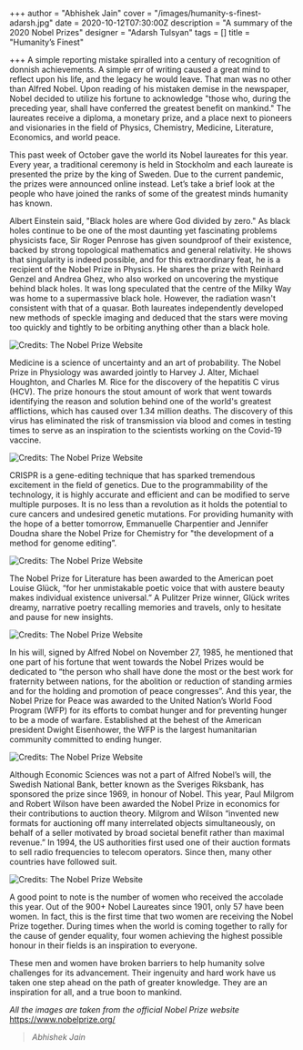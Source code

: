 +++
author = "Abhishek Jain"
cover = "/images/humanity-s-finest-adarsh.jpg"
date = 2020-10-12T07:30:00Z
description = "A summary of the 2020 Nobel Prizes"
designer = "Adarsh Tulsyan"
tags = []
title = "Humanity’s Finest"

+++
A simple reporting mistake spiralled into a century of recognition of donnish achievements. A simple err of writing caused a great mind to reflect upon his life, and the legacy he would leave. That man was no other than Alfred Nobel. Upon reading of his mistaken demise in the newspaper, Nobel decided to utilize his fortune to acknowledge "those who, during the preceding year, shall have conferred the greatest benefit on mankind." The laureates receive a diploma, a monetary prize, and a place next to pioneers and visionaries in the field of Physics, Chemistry, Medicine, Literature, Economics, and world peace.

This past week of October gave the world its Nobel laureates for this year. Every year, a traditional ceremony is held in Stockholm and each laureate is presented the prize by the king of Sweden. Due to the current pandemic, the prizes were announced online instead. Let’s take a brief look at the people who have joined the ranks of some of the greatest minds humanity has known.

Albert Einstein said, "Black holes are where God divided by zero." As black holes continue to be one of the most daunting yet fascinating problems physicists face, Sir Roger Penrose has given soundproof of their existence, backed by strong topological mathematics and general relativity. He shows that singularity is indeed possible, and for this extraordinary feat, he is a recipient of the Nobel Prize in Physics. He shares the prize with Reinhard Genzel and Andrea Ghez, who also worked on uncovering the mystique behind black holes. It was long speculated that the centre of the Milky Way was home to a supermassive black hole. However, the radiation wasn't consistent with that of a quasar. Both laureates independently developed new methods of speckle imaging and deduced that the stars were moving too quickly and tightly to be orbiting anything other than a black hole.

![Credits: The Nobel Prize Website](/images/penrose-genzel-ghez-3_2-992x656.jpg "Credits: The Nobel Prize Website")

Medicine is a science of uncertainty and an art of probability. The Nobel Prize in Physiology was awarded jointly to Harvey J. Alter, Michael Houghton, and Charles M. Rice for the discovery of the hepatitis C virus (HCV). The prize honours the stout amount of work that went towards identifying the reason and solution behind one of the world's greatest afflictions, which has caused over 1.34 million deaths. The discovery of this virus has eliminated the risk of transmission via blood and comes in testing times to serve as an inspiration to the scientists working on the Covid-19 vaccine.

![Credits: The Nobel Prize Website](/images/alter-houghton-rice-3_2-992x656.jpg "Credits: The Nobel Prize Website")

CRISPR is a gene-editing technique that has sparked tremendous excitement in the field of genetics. Due to the programmability of the technology, it is highly accurate and efficient and can be modified to serve multiple purposes. It is no less than a revolution as it holds the potential to cure cancers and undesired genetic mutations. For providing humanity with the hope of a better tomorrow, Emmanuelle Charpentier and Jennifer Doudna share the Nobel Prize for Chemistry for "the development of a method for genome editing”.

![Credits: The Nobel Prize Website](/images/charpentier-doudna-3_2-992x656.jpg "Credits: The Nobel Prize Website")

The Nobel Prize for Literature has been awarded to the American poet Louise Glück, “for her unmistakable poetic voice that with austere beauty makes individual existence universal.” A Pulitzer Prize winner, Glück writes dreamy, narrative poetry recalling memories and travels, only to hesitate and pause for new insights.

![Credits: The Nobel Prize Website](/images/gluck-3_2-992x656.jpg "Credits: The Nobel Prize Website")

In his will, signed by Alfred Nobel on November 27, 1985, he mentioned that one part of his fortune that went towards the Nobel Prizes would be dedicated to “the person who shall have done the most or the best work for fraternity between nations, for the abolition or reduction of standing armies and for the holding and promotion of peace congresses”. And this year, the Nobel Prize for Peace was awarded to the United Nation’s World Food Program (WFP) for its efforts to combat hunger and for preventing hunger to be a mode of warfare. Established at the behest of the American president Dwight Eisenhower, the WFP is the largest humanitarian community committed to ending hunger.

![Credits: The Nobel Prize Website](/images/wfp-3_2-992x656.jpg "Credits: The Nobel Prize Website")

Although Economic Sciences was not a part of Alfred Nobel’s will, the Swedish National Bank, better known as the Sveriges Riksbank, has sponsored the prize since 1969, in honour of Nobel. This year, Paul Milgrom and Robert Wilson have been awarded the Nobel Prize in economics for their contributions to auction theory. Milgrom and Wilson “invented new formats for auctioning off many interrelated objects simultaneously, on behalf of a seller motivated by broad societal benefit rather than maximal revenue.” In 1994, the US authorities first used one of their auction formats to sell radio frequencies to telecom operators. Since then, many other countries have followed suit.

![Credits: The Nobel Prize Website](/images/milgrom-wilson-3_2-992x656.jpg "Credits: The Nobel Prize Website")

A good point to note is the number of women who received the accolade this year. Out of the 900+ Nobel Laureates since 1901, only 57 have been women. In fact, this is the first time that two women are receiving the Nobel Prize together. During times when the world is coming together to rally for the cause of gender equality, four women achieving the highest possible honour in their fields is an inspiration to everyone.

These men and women have broken barriers to help humanity solve challenges for its advancement. Their ingenuity and hard work have us taken one step ahead on the path of greater knowledge. They are an inspiration for all, and a true boon to mankind.

_All the images are taken from the official Nobel Prize website_ https://www.nobelprize.org/

> _Abhishek Jain_